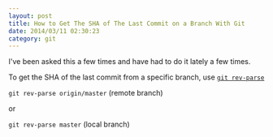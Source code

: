 ```yaml
---
layout: post
title: How to Get The SHA of The Last Commit on a Branch With Git
date: 2014/03/11 02:30:23
category: git
---
```


I've been asked this a few times and have had to do it lately a few times.

To get the SHA of the last commit from a specific branch, use [`git rev-parse`](http://git-scm.com/docs/git-rev-parse)

`git rev-parse origin/master` (remote branch)

or 

`git rev-parse master` (local branch)
